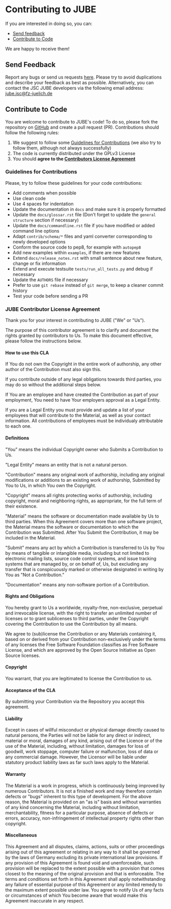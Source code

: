 # Contributing to JUBE

If you are interested in doing so, you can:

- [Send feedback](#send-feedback)
- [Contribute to Code](#contribute-to-code)

We are happy to receive them!

## Send Feedback

Report any bugs or send us requests [here](https://github.com/FZJ-JSC/JUBE/issues).
Please try to avoid duplications and describe your feedback as best as possible.
Alternatively, you can contact the JSC JUBE developers via the following email address:
[jube.jsc@fz-juelich.de](mailto:jube.jsc@fz-juelich.de)

## Contribute to Code

You are welcome to contribute to JUBE's code! To do so, please fork the repository on [GitHub](https://github.com/FZJ-JSC/JUBE) and create a pull request (PR). Contributions should follow the following rules:

1.  We suggest to follow some [Guidelines for Contributions](#guidelines-for-contributions) (we also try to follow them, although not always successfully)
2.  The code is currently distributed under the GPLv3 License
3.  You should **agree to the [Contributors License Agreement](#jube-contributor-license-agreement)**


### Guidelines for Contributions

Please, try to follow these guidelines for your code contributions:

- Add comments when possible
- Use clean code
- Use 4 spaces for indentation
- Update the documentation in `docs` and make sure it is properly formatted
- Update the `docs/glossar.rst` file (Don't forget to update the `general structure` section if necessary)
- Update the `docs/commandline.rst` file if you have modified or added command line options
- Adapt `contrib/schema/*` files and yaml converter corresponding to newly developed options
- Conform the source code to pep8, for example with `autopep8`
- Add new examples within `examples`, if there are new features
- Extend `docs/release_notes.rst` with small sentence about new feature, change or fix information
- Extend and execute testsuite `tests/run_all_tests.py` and debug if necessary
- Update the `AUTHORS` file if necessary
- Prefer to use `git rebase` instead of `git merge`, to keep a cleaner commit history
- Test your code before sending a PR

### JUBE Contributor License Agreement

Thank you for your interest in contributing to JUBE ("We" or "Us").

The purpose of this contributor agreement is to clarify and document the rights granted by contributors to Us.
To make this document effective, please follow the instructions below.

#### How to use this CLA

If You do not own the Copyright in the entire work of authorship, any other author of the Contribution must also sign this.

If you contribute outside of any legal obligations towards third parties, you may do so without the additional steps below.

If You are an employee and have created the Contribution as part of your employment, You need to have Your employers approval as a Legal Entity.

If you are a Legal Entity you must provide and update a list of your employees that will contribute to the Material, as well as your contact information. All contributions of employees must be individualy attributable to each one.

#### Definitions

"You" means the individual Copyright owner who Submits a Contribution to Us.

"Legal Entity" means an entity that is not a natural person.

"Contribution" means any original work of authorship, including any original modifications or additions to an existing work of authorship, Submitted by You to Us, in which You own the Copyright.

"Copyright" means all rights protecting works of authorship, including copyright, moral and neighboring rights, as appropriate, for the full term of their existence.

"Material" means the software or documentation made available by Us to third parties. When this Agreement covers more than one software project, the Material means the software or documentation to which the Contribution was Submitted. After You Submit the Contribution, it may be included in the Material.

"Submit" means any act by which a Contribution is transferred to Us by You by means of tangible or intangible media, including but not limited to electronic mailing lists, source code control systems, and issue tracking systems that are managed by, or on behalf of, Us, but excluding any transfer that is conspicuously marked or otherwise designated in writing by You as "Not a Contribution."

"Documentation" means any non-software portion of a Contribution.

#### Rights and Obligations

You hereby grant to Us a worldwide, royalty-free, non-exclusive, perpetual and irrevocable license, with the right to transfer an unlimited number of licenses or to grant sublicenses to third parties, under the Copyright covering the Contribution to use the Contribution by all means.

We agree to (sub)license the Contribution or any Materials containing it, based on or derived from your Contribution non-exclusively under the terms of any licenses the Free Software Foundation classifies as Free Software License, and which are approved by the Open Source Initiative as Open Source licenses.

#### Copyright

You warrant, that you are legitimated to license the Contribution to us.

#### Acceptance of the CLA

By submitting your Contribution via the Repository you accept this agreement.

#### Liability

Except in cases of willful misconduct or physical damage directly caused to natural persons, the Parties will not be liable for any direct or indirect, material or moral, damages of any kind, arising out of the Licence or of the use of the Material, including, without limitation, damages for loss of goodwill, work stoppage, computer failure or malfunction, loss of data or any commercial damage. However, the Licensor will be liable under statutory product liability laws as far such laws apply to the Material.

#### Warranty

The Material is a work in progress, which is continuously being improved by numerous Contributors. It is not a finished work and may therefore contain defects or "bugs" inherent to this type of development. For the above reason, the Material is provided on an "as is" basis and without warranties of any kind concerning the Material, including without limitation, merchantability, fitness for a particular purpose, absence of defects or errors, accuracy, non-infringement of intellectual property rights other than copyright.

#### Miscellaneous

This Agreement and all disputes, claims, actions, suits or other proceedings arising out of this agreement or relating in any way to it shall be governed by the laws of Germany excluding its private international law provisions. If any provision of this Agreement is found void and unenforceable, such provision will be replaced to the extent possible with a provision that comes closest to the meaning of the original provision and that is enforceable. The terms and conditions set forth in this Agreement shall apply notwithstanding any failure of essential purpose of this Agreement or any limited remedy to the maximum extent possible under law. You agree to notify Us of any facts or circumstances of which You become aware that would make this Agreement inaccurate in any respect.